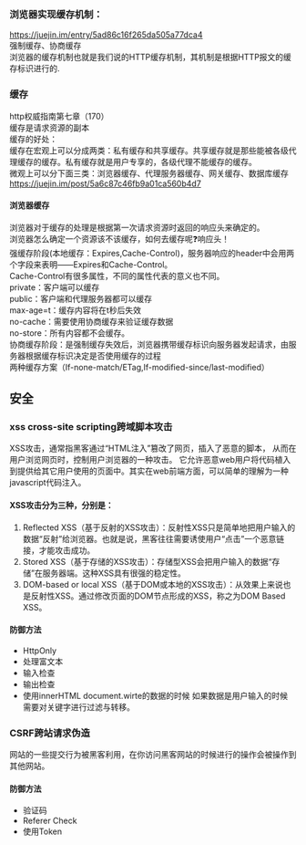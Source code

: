 ### 浏览器实现缓存机制：
https://juejin.im/entry/5ad86c16f265da505a77dca4   
强制缓存、协商缓存   
浏览器的缓存机制也就是我们说的HTTP缓存机制，其机制是根据HTTP报文的缓存标识进行的.  
### 缓存
http权威指南第七章（170）  
缓存是请求资源的副本   
缓存的好处：  
缓存在宏观上可以分成两类：私有缓存和共享缓存。共享缓存就是那些能被各级代理缓存的缓存。私有缓存就是用户专享的，各级代理不能缓存的缓存。   
微观上可以分下面三类：浏览器缓存、代理服务器缓存、网关缓存、数据库缓存   
https://juejin.im/post/5a6c87c46fb9a01ca560b4d7  
#### 浏览器缓存
浏览器对于缓存的处理是根据第一次请求资源时返回的响应头来确定的。  
浏览器怎么确定一个资源该不该缓存，如何去缓存呢❓响应头！   
强缓存阶段(本地缓存：Expires,Cache-Control)，服务器响应的header中会用两个字段来表明——Expires和Cache-Control。   
Cache-Control有很多属性，不同的属性代表的意义也不同。  
private：客户端可以缓存  
public：客户端和代理服务器都可以缓存  
max-age=t：缓存内容将在t秒后失效  
no-cache：需要使用协商缓存来验证缓存数据  
no-store：所有内容都不会缓存。  
协商缓存阶段：是强制缓存失效后，浏览器携带缓存标识向服务器发起请求，由服务器根据缓存标识决定是否使用缓存的过程    
两种缓存方案（If-none-match/ETag,If-modified-since/last-modified）  
## 安全
### xss cross-site scripting跨域脚本攻击
XSS攻击，通常指黑客通过“HTML注入”篡改了网页，插入了恶意的脚本， 从而在用户浏览网页时，控制用户浏览器的一种攻击。
它允许恶意web用户将代码植入到提供给其它用户使用的页面中。其实在web前端方面，可以简单的理解为一种javascript代码注入。
#### XSS攻击分为三种，分别是：
1. Reflected XSS（基于反射的XSS攻击）：反射性XSS只是简单地把用户输入的数据“反射”给浏览器。也就是说，黑客往往需要诱使用户“点击”一个恶意链接，才能攻击成功。
2. Stored XSS（基于存储的XSS攻击）：存储型XSS会把用户输入的数据“存储”在服务器端。这种XSS具有很强的稳定性。
3. DOM-based or local XSS（基于DOM或本地的XSS攻击）：从效果上来说也是反射性XSS。通过修改页面的DOM节点形成的XSS，称之为DOM Based XSS。
#### 防御方法
- HttpOnly
- 处理富文本
- 输入检查
- 输出检查
- 使用innerHTML document.wirte的数据的时候 如果数据是用户输入的时候 需要对关键字进行过滤与转移。
### CSRF跨站请求伪造
网站的一些提交行为被黑客利用，在你访问黑客网站的时候进行的操作会被操作到其他网站。
#### 防御方法
- 验证码
- Referer Check
- 使用Token
